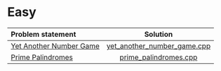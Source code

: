 # Easy

|      Problem statement      |            Solution             |
|:----------------------------|:-------------------------------:|
| [Yet Another Number Game][] | [yet_another_number_game.cpp][] |
| [Prime Palindromes][]       | [prime_palindromes.cpp][]       |

[Yet Another Number Game]: https://www.codechef.com/problems/NUMGAME
[Prime Palindromes]:       https://www.codechef.com/problems/PRPALIN

[yet_another_number_game.cpp]: yet_another_number_game.cpp
[prime_palindromes.cpp]:       prime_palindromes.cpp
